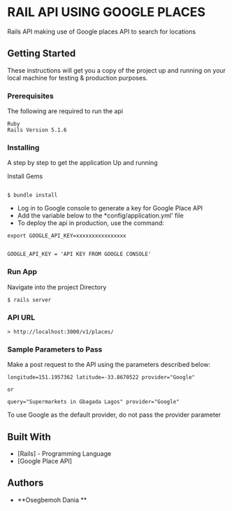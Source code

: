# RAIL API USING GOOGLE PLACES

Rails API making use of Google places API to search for locations

## Getting Started

These instructions will get you a copy of the project up and running on your local machine for testing & production purposes.

### Prerequisites

The following are required to run the api

```
Ruby
Rails Version 5.1.6

```

### Installing

A step by step to get the application Up and running

Install Gems

```

$ bundle install

```
* Log in to Google console to generate a key for Google Place API
* Add the variable below to the *config/application.yml' file
* To deploy the api in production, use the command:

```
export GOOGLE_API_KEY=xxxxxxxxxxxxxxxx
```

```

GOOGLE_API_KEY = 'API KEY FROM GOOGLE CONSOLE'

```

### Run App

Navigate into the project Directory

```
$ rails server
```

### API URL
```
> http://localhost:3000/v1/places/
```


### Sample Parameters to Pass

Make a post request to the API using the parameters described below:

```
longitude=151.1957362 latitude=-33.8670522 provider="Google"

or

query="Supermarkets in Gbagada Lagos" provider="Google"

```

To use Google as the default provider, do not pass the provider parameter

## Built With

* [Rails] - Programming Language
* [Google Place API]

## Authors

* **Osegbemoh Dania ** 
